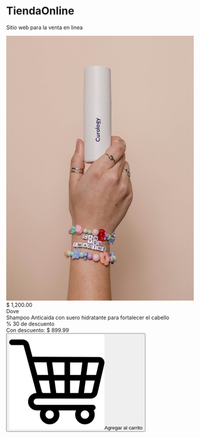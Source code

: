# TiendaOnline
Sitio web para la venta en linea

 <div class="card-producto">
                    <div class="producto-img"><img src="./img/curology-sR1oAhAT_Uw-unsplash.jpg" alt="Error 404" title="Nombre del producto"></div>
                    <div class="monto-producto">$ 1,200.00</div>
                    <div class="producto-marca">Dove</div>
                    <div class="producto-nombre">Shampoo Anticaida con suero hidratante para fortalecer el cabello</div>
                    <div class="producto-promocion">% 30 de descuento</div>
                    <div class="producto-con-descuento">Con descuento: $ 899.99</div>
                    <button type="button" class="btn-agregar-carrito"> <img src="./img/carrito-de-compras.png" alt="">Agregar al carrito</button>
</div>
